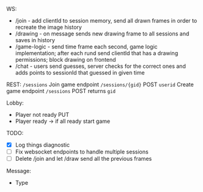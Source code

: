 WS:

- /join - add clientId to session memory, send all drawn frames in order to recreate the image history
- /drawing - on message sends new drawing frame to all sessions and saves in history
- /game-logic - send time frame each second, game logic implementation; after each rund send clientId that has a drawing
  permissions; block drawing on frontend
- /chat - users send guesses, server checks for the correct ones and adds points to sessionId that guessed in given time

REST:
`/sessions`
Join game endpoint  `/sessions/{gid}` POST `userid`
Create game endpoint `/sessions` POST returns `gid`

Lobby:

- Player not ready PUT
- Player ready -> if all ready start game

TODO:

- [x] Log things diagnostic
- [ ] Fix websocket endpoints to handle multiple sessions
- [ ] Delete /join and let /draw send all the previous frames

Message:

- Type